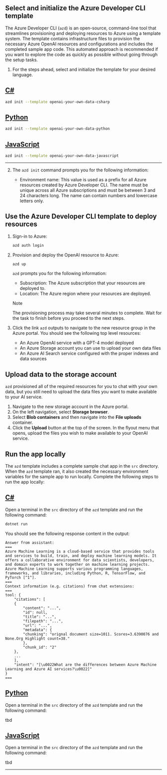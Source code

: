 ## Select and initialize the Azure Developer CLI template

The Azure Developer CLI (`azd`) is an open-source, command-line tool that streamlines provisioning and deploying resources to Azure using a template system. The template contains infrastructure files to provision the necessary Azure OpenAI resources and configurations and includes the completed sample app code. This automated approach is recommended if you want to explore the code as quickly as possible without going through the setup tasks. 

1. For the steps ahead, select and initialize the template for your desired language.

## [C#](#tab/csharp)

```bash
azd init --template openai-your-own-data-csharp
```

## [Python](#tab/python)

```bash
azd init --template openai-your-own-data-python
```

## [JavaScript](#tab/javascript)

```bash
azd init --template openai-your-own-data-javascript
```
    
---

2. The `azd init` command prompts you for the following information:

    * Environment name: This value is used as a prefix for all Azure resources created by Azure Developer CLI. The name must be unique across all Azure subscriptions and must be between 3 and 24 characters long. The name can contain numbers and lowercase letters only.

## Use the Azure Developer CLI template to deploy resources

1. Sign-in to Azure:

    ```bash
    azd auth login
    ```

1. Provision and deploy the OpenAI resource to Azure:

    ```bash
    azd up
    ```
    
    `azd` prompts you for the following information:
    
    * Subscription: The Azure subscription that your resources are deployed to.
    * Location: The Azure region where your resources are deployed.
    
    > [!NOTE]
    > The provisioning process may take several minutes to complete. Wait for the task to finish before you proceed to the next steps.
        
1. Click the link `azd` outputs to navigate to the new resource group in the Azure portal. You should see the following top level resources:
    
    * An Azure OpenAI service with a GPT-4 model deployed
    * An Azure Storage account you can use to upload your own data files
    * An Azure AI Search service configured with the proper indexes and data sources

## Upload data to the storage account

`azd` provisioned all of the required resources for you to chat with your own data, but you still need to upload the data files you want to make available to your AI service.

1. Navigate to the new storage account in the Azure portal.
1. On the left navigation, select **Storage browser**.
1. Select **Blob containers** and then navigate into the **File uploads** container.
1. Click the **Upload** button at the top of the screen. In the flyout menu that opens, upload the files you wish to make available to your OpenAI service.

## Run the app locally

The `azd` template includes a complete sample chat app in the `src` directory. When the `azd` template ran, it also created the necessary environment variables for the sample app to run locally. Complete the following steps to run the app locally:

## [C#](#tab/csharp)
    
Open a terminal in the `src` directory of the `azd` template and run the following command:

```bash
dotnet run
```

You should see the following response content in the output:

```output
Answer from assistant:
===
Azure Machine Learning is a cloud-based service that provides tools and services to build, train, and deploy machine learning models. It offers a collaborative environment for data scientists, developers, and domain experts to work together on machine learning projects. Azure Machine Learning supports various programming languages, frameworks, and libraries, including Python, R, TensorFlow, and PyTorch [^1^].
===
Context information (e.g. citations) from chat extensions:
===
tool: {
    "citations": [
    {
        "content": "...",
        "id": null,
        "title": "...",
        "filepath": "...",
        "url": "...",
        "metadata": {
        "chunking": "orignal document size=1011. Scores=3.6390076 and None.Org Highlight count=38."
        },
        "chunk_id": "2"
    },
    ...
    ],
    "intent": "[\u0022What are the differences between Azure Machine Learning and Azure AI services?\u0022]"
}
===
```

## [Python](#tab/python)

Open a terminal in the `src` directory of the `azd` template and run the following command:

tbd

## [JavaScript](#tab/javascript)

Open a terminal in the `src` directory of the `azd` template and run the following command:

tbd

---
